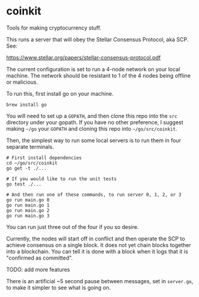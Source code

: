 # coinkit
Tools for making cryptocurrency stuff.

This runs a server that will obey the Stellar Consensus Protocol, aka SCP. See:

https://www.stellar.org/papers/stellar-consensus-protocol.pdf 

The current configuration is set to run a 4-node network on your local machine.
The network should be resistant to 1 of the 4 nodes being offline or malicious.

To run this, first install go on your machine.

```
brew install go
```

You will need to set up a `GOPATH`, and then clone this repo into the `src` directory
under your gopath. If you have no other preference, I suggest making `~/go` your
`GOPATH` and cloning this repo into `~/go/src/coinkit`.

Then, the simplest way to run some local servers is to run them in four separate
terminals.

```
# First install dependencies
cd ~/go/src/coinkit
go get -t ./...

# If you would like to run the unit tests
go test ./...

# And then run one of these commands, to run server 0, 1, 2, or 3
go run main.go 0
go run main.go 1
go run main.go 2
go run main.go 3
```

You can run just three out of the four if you so desire.

Currently, the nodes will start off in conflict and then operate the SCP to achieve consensus on a single block. It does not yet chain blocks together into a blockchain. You can tell it is done with a block when it logs that it is "confirmed as committed".

TODO: add more features

There is an artificial ~5 second pause between messages, set in `server.go`, to make
it simpler to see what is going on.